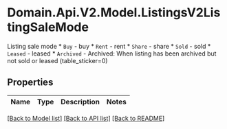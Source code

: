 # Domain.Api.V2.Model.ListingsV2ListingSaleMode
Listing sale mode  * `Buy` - buy * `Rent` - rent * `Share` - share * `Sold` - sold * `Leased` - leased * `Archived` - Archived: When listing has been archived but not sold or leased (table_sticker=0)
## Properties

Name | Type | Description | Notes
------------ | ------------- | ------------- | -------------

[[Back to Model list]](../README.md#documentation-for-models) [[Back to API list]](../README.md#documentation-for-api-endpoints) [[Back to README]](../README.md)

